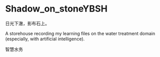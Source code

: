 # Shadow_on_stoneYBSH
日光下澈，影布石上。

A storehouse recording my learning files on the water treatment domain (especially, with artificial intelligence).

智慧水务



